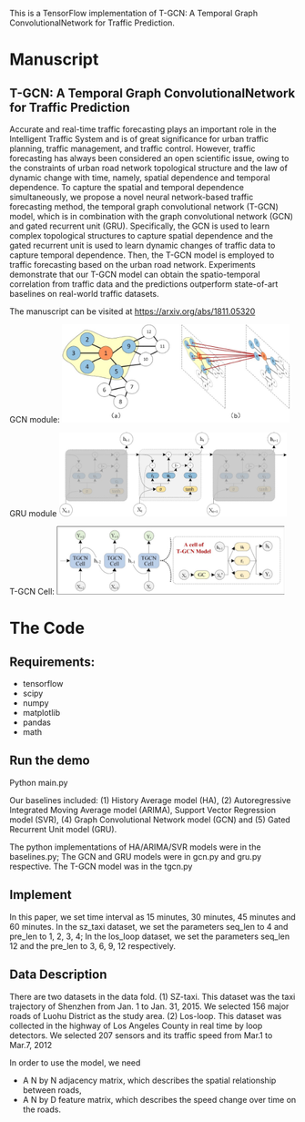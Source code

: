 This is a TensorFlow implementation of T-GCN: A Temporal Graph ConvolutionalNetwork for Traffic Prediction.

# Manuscript
## T-GCN: A Temporal Graph ConvolutionalNetwork for Traffic Prediction

Accurate and real-time traffic forecasting plays an important role in the Intelligent Traffic System and is of great significance for urban traffic planning, traffic management, and traffic control. However, traffic forecasting has always been considered an open scientific issue, owing to the constraints of urban road network topological structure and the law of dynamic change with time, namely, spatial dependence and temporal dependence. To capture the spatial and temporal dependence simultaneously, we propose a novel neural network-based traffic forecasting method, the temporal graph convolutional network (T-GCN) model, which is in combination with the graph convolutional network (GCN) and gated recurrent unit (GRU). Specifically, the GCN is used to learn complex topological structures to capture spatial dependence and the gated recurrent unit is used to learn dynamic changes of traffic data to capture temporal dependence. Then, the T-GCN model is employed to traffic forecasting based on the urban road network. Experiments demonstrate that our T-GCN model can obtain the spatio-temporal correlation from traffic data and the predictions outperform state-of-art baselines on real-world traffic datasets. 

The manuscript can be visited at https://arxiv.org/abs/1811.05320

GCN module:
<img src="pics/gcn.png" width="400px" hight="400px" />


GRU module
<img src="pics/arc.png" width="400px" hight="400px" />


T-GCN Cell:
<img src="pics/Cell.png" width="400px" hight="400px" />


# The Code
## Requirements:
* tensorflow
* scipy
* numpy
* matplotlib
* pandas
* math

## Run the demo
Python main.py

Our baselines included: (1) History Average model (HA), (2) Autoregressive Integrated Moving Average model (ARIMA), Support Vector Regression model (SVR), (4) Graph Convolutional Network model (GCN) and (5) Gated Recurrent Unit model (GRU).

The python implementations of HA/ARIMA/SVR models were in the baselines.py; The GCN and GRU models were in gcn.py and gru.py respective.
The T-GCN model was in the tgcn.py


## Implement
In this paper, we set time interval as 15 minutes, 30 minutes, 45 minutes and 60 minutes. In the sz_taxi dataset, we set the parameters seq_len to 4 and pre_len to 1, 2, 3, 4; In the los_loop dataset, we set the parameters seq_len 12 and the pre_len to 3, 6, 9, 12 respectively.

## Data Description
There are two datasets in the data fold.
(1) SZ-taxi. This dataset was the taxi trajectory of Shenzhen from Jan. 1 to Jan. 31, 2015. We selected 156 major roads of Luohu District as the study area.
(2) Los-loop. This dataset was collected in the highway of Los Angeles County in real time by loop detectors. We selected 207 sensors and its traffic speed from Mar.1 to Mar.7, 2012

In order to use the model, we need
* A N by N adjacency matrix, which describes the spatial relationship between roads, 
* A N by D feature matrix, which describes the speed change over time on the roads.


